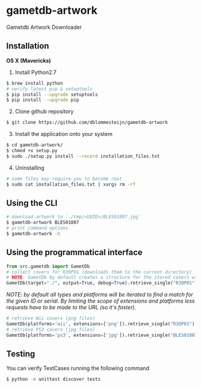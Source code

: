 # gametdb-artwork

Gametdb Artwork Downloader


## Installation

**OS X (Mavericks)**

1. Install Python2.7

```bash
$ brew install python
# verify latest pip & setuptools
$ pip install --upgrade setuptools
$ pip install --upgrade pip
```

2. Clone github repository

```bash
$ git clone https://github.com/dblommesteijn/gametdb-artwork
```

3. Install the application onto your system

```bash
$ cd gametdb-artwork/
$ chmod +x setup.py
$ sudo ./setup.py install --record installation_files.txt
```

4. Uninstalling

```bash
# some files may require you to become root
$ sudo cat installation_files.txt | xargs rm -rf
```

## Using the CLI

```bash
# download artwork to `./tmp/<UUID>/BLES01807.jpg`
$ gametdb-artwork BLES01807
# print command options
$ gametdb-artwork -h
```

## Using the programmatical interface

```python
from src.gametdb import GametDb
# collect covers for R30P01 (downloads them to the current directory)
# NOTE: GametDb by default creates a structure for the stored covers with `./tmp/<UUID>/<ids>.png`
GametDb(target="./", output=True, debug=True).retrieve_single("R3OP01")
```

*NOTE: by default all types and platforms will be iterated to find a match for the given ID or serial. By limiting the scope of extensions and platforms less requests have to be made to the URL (so it's faster).*

```python
# retrieve Wii covers (png files)
GametDb(platforms='wii', extensions=['png']).retrieve_single("R3OP01")
# retrieve PS3 covers (jpg files)
GametDb(platforms='ps3', extensions=['jpg']).retrieve_single("BLES01807")
```


## Testing

You can verify TestCases running the following command

```bash
$ python -m unittest discover tests
```
